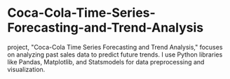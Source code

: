 # Coca-Cola-Time-Series-Forecasting-and-Trend-Analysis
 project, "Coca-Cola Time Series Forecasting and Trend Analysis," focuses on analyzing past sales data to predict future trends. I use Python libraries like Pandas, Matplotlib, and Statsmodels for data preprocessing and visualization.
